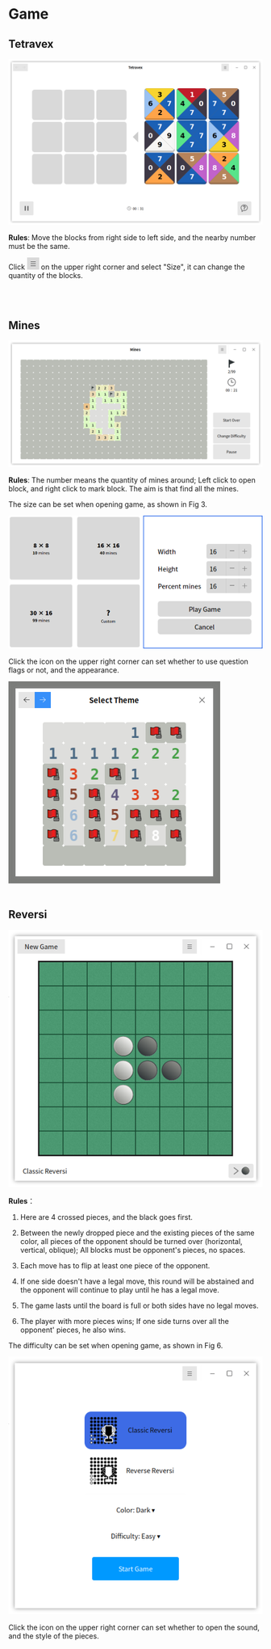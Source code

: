 # Game
## Tetravex
![Fig 1 Tetravex-big](image/1.png)

**Rules**: Move the blocks from right side to left side, and the nearby number must be the same.

Click ![](image/icon1.png) on the upper right corner and select "Size", it can change the quantity of the blocks.

<br>
<br>

## Mines
![Fig 2 Mines-big](image/2.png)

**Rules**: The number means the quantity of mines around; Left click to open block, and right click to mark block. The aim is that find all the mines.

The size can be set when opening game, as shown in Fig 3.

![Fig 3 Set size](image/3.png)

Click the icon on the upper right corner can set whether to use question flags or not, and the appearance.

![Fig 4 Appearance](image/4.png)
<br>
<br>

## Reversi
![Fig 5 Reversi](image/5.png)

**Rules**：

1) Here are 4 crossed pieces, and the black goes first.

2) Between the newly dropped piece and the existing pieces of the same color, all pieces of the opponent should be turned over (horizontal, vertical, oblique); All blocks must be opponent's pieces, no spaces.

3) Each move has to flip at least one piece of the opponent.

4) If one side doesn't have a legal move, this round will be abstained and the opponent will continue to play until he has a legal move.

5) The game lasts until the board is full or both sides have no legal moves.

6) The player with more pieces wins; If one side turns over all the opponent' pieces, he also wins.

The difficulty can be set when opening game, as shown in Fig 6.

![Fig 6 Settings](image/6.png)

Click the icon on the upper right corner can set whether to open the sound, and the style of the pieces.

